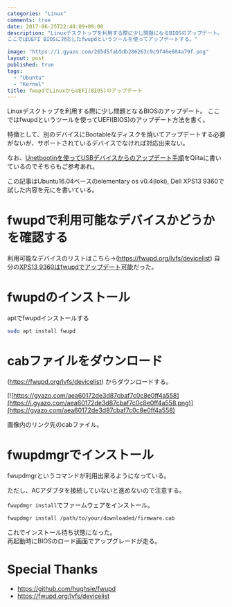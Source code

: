 ```yaml
---
categories: "Linux"
comments: true
date: 2017-06-25T22:48:09+09:00
description: "Linuxデスクトップを利用する際に少し問題になるBIOSのアップデート。
ここではUEFI BIOSに対応したfwupdというツールを使ってアップデートする。"

image: "https://i.gyazo.com/265d5fab5db286263c9c9f46e604a79f.png"
layout: post
published: true
tags:
  - "Ubuntu"
  - "Kernel"
title: fwupdでLinuxからUEFI(BIOS)のアップデート
---
```


Linuxデスクトップを利用する際に少し問題となるBIOSのアップデート。
ここではfwupdというツールを使ってUEFI(BIOS)のアップデート方法を書く。


特徴として、別のデバイスにBootableなディスクを焼いてアップデートする必要がないが、サポートされているデバイスでなければ対応出来ない。

なお、[Unetbootinを使ってUSBデバイスからのアップデート手順](http://qiita.com/iberianpig@github/items/92d6684be74e708203d6)をQiitaに書いているのでそちらもご参考あれ。

この記事はUbuntu16.04ベースのelementary os v0.4(loki), Dell XPS13 9360で試した内容を元にを書いている。

# fwupdで利用可能なデバイスかどうかを確認する

利用可能なデバイスのリストはこちら→(https://fwupd.org/lvfs/devicelist)
自分の[XPS13 9360はfwupdでアップデート可能](https://fwupd.org/lvfs/device/5ffdbc0d-f340-441c-a803-8439c8c0ae10)だった。

# fwupdのインストール

aptでfwupdインストールする

```bash
sudo apt install fwupd
```

# cabファイルをダウンロード

(https://fwupd.org/lvfs/devicelist) からダウンロードする。

[![https://gyazo.com/aea60172de3d87cbaf7c0c8e0ff4a558](https://i.gyazo.com/aea60172de3d87cbaf7c0c8e0ff4a558.png)](https://gyazo.com/aea60172de3d87cbaf7c0c8e0ff4a558)

画像内のリンク先のcabファイル。

# fwupdmgrでインストール

fwupdmgrというコマンドが利用出来るようになっている。

ただし、ACアダプタを接続していないと進めないので注意する。

`fwupdmgr install`でファームウェアをインストール。

```bash
fwupdmgr install /path/to/your/downloaded/firmware.cab
```

これでインストール待ち状態になった。  
再起動時にBIOSのロード画面でアップグレードが走る。

# Special Thanks

* https://github.com/hughsie/fwupd
* https://fwupd.org/lvfs/devicelist

